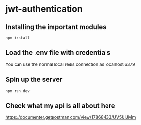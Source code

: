 # jwt-authentication
## Installing the important modules
`npm install`
## Load the .env file with credentials
You can use the normal local redis connection as localhost:6379 
## Spin up the server
`npm run dev`
## Check what my api is all about here
https://documenter.getpostman.com/view/17868433/UV5UiJMm
